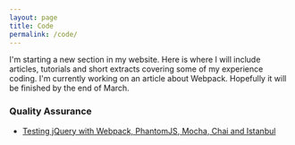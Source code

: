 ```yaml
---
layout: page
title: Code
permalink: /code/
---
```


I'm starting a new section in my website. Here is where I will include 
articles, tutorials and short extracts covering some of my experience coding.
I'm currently working on an article about Webpack. Hopefully it will be 
finished by the end of March.

### Quality Assurance
- [Testing jQuery with Webpack, PhantomJS, Mocha, Chai and Istanbul](/code/qa/testing-jquery-with-webpack-phantomjs-mocha-chai-and-istanbul)
